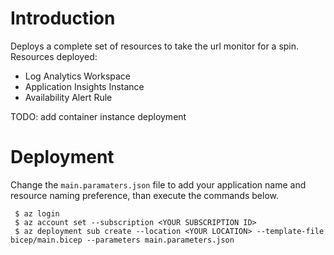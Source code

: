 
# Introduction
Deploys a complete set of resources to take the url monitor for a spin. Resources deployed:
- Log Analytics Workspace
- Application Insights Instance
- Availability Alert Rule

TODO: add container instance deployment

# Deployment

Change the `main.paramaters.json` file to add your application name and resource naming preference, than execute the commands below.

```
 $ az login
 $ az account set --subscription <YOUR SUBSCRIPTION ID> 
 $ az deployment sub create --location <YOUR LOCATION> --template-file bicep/main.bicep --parameters main.parameters.json

```